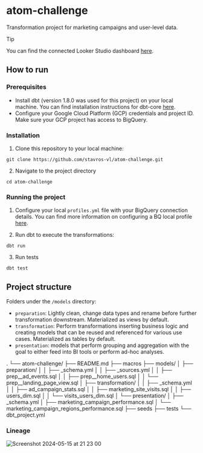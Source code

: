 # atom-challenge

Transformation project for marketing campaigns and user-level data.

> [!TIP]
> You can find the connected Looker Studio dashboard [here](https://lookerstudio.google.com/reporting/b92bd64b-aabd-4787-8f40-fb7a600810f2).

## How to run

### Prerequisites

- Install dbt (version 1.8.0 was used for this project) on your local machine. You can find installation instructions for dbt-core [here](https://docs.getdbt.com/docs/core/installation-overview).
- Configure your Google Cloud Platform (GCP) credentials and project ID. Make sure your GCP project has access to BigQuery.

### Installation

1. Clone this repository to your local machine:

```
git clone https://github.com/stavros-vl/atom-challenge.git
```
2. Navigate to the project directory

```
cd atom-challenge
```

### Running the project
1. Configure your local `profiles.yml` file with your BigQuery connection details. You can find more information on configuring a BQ local profile [here](https://docs.getdbt.com/docs/core/connect-data-platform/bigquery-setup).

2. Run dbt to execute the transformations:

```
dbt run
```

3. Run tests

```
dbt test
```

## Project structure

Folders under the `/models` directory:
- `preparation`: Lightly clean, change data types and rename before further transformation downstream. Materialized as views by default.
- `transformation`: Perform transformations inserting business logic and creating models that can be reused and referenced for various use cases. Materialized as tables by default.
- `presentation`: models that perform grouping and aggregation with the goal to either feed into BI tools or perform ad-hoc analyses.

.
└── atom-challenge/
    ├── README.md
    ├── macros
    ├── models/
    │   ├── preparation/
    │   │   ├── _schema.yml
    │   │   ├── _sources.yml
    │   │   ├── prep__ad_events.sql
    │   │   ├── prep__home_users.sql
    │   │   └── prep__landing_page_view.sql
    │   ├── transformation/
    │   │   ├── _schema.yml
    │   │   ├── ad_campaign_stats.sql
    │   │   ├── marketing_site_visits.sql
    │   │   ├── users_dim.sql
    │   │   └── visits_users_dim.sql
    │   └── presentation/
    │       ├── _schema.yml
    │       ├── marketing_campaign_performance.sql
    │       └── marketing_campaign_regions_performance.sql
    ├── seeds
    ├── tests
    └── dbt_project.yml

### Lineage

![Screenshot 2024-05-15 at 21 23 00](https://github.com/stavros-vl/atom-challenge/assets/50328447/d5906c7a-a4e1-41e4-962a-09d25c106180)
